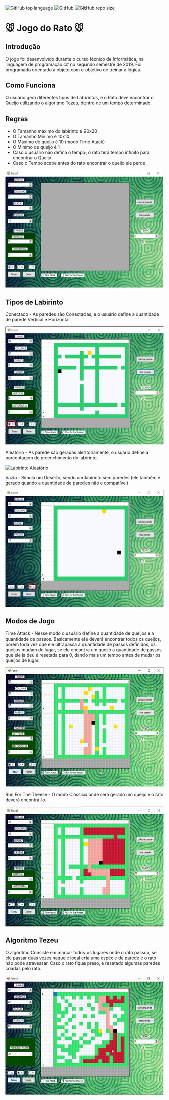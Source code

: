 ![GitHub top language](https://img.shields.io/github/languages/top/Alisson-tech/jogo-do-rato)
![GitHub](https://img.shields.io/github/license/Alisson-tech/jogo-do-rato)
![GitHub repo size](https://img.shields.io/github/repo-size/Alisson-tech/jogo-do-rato)


# :mouse: Jogo do Rato :mouse:

## Introdução 
  O jogo foi desenvolvido durante o curso técnico de Informática, na linguagem  de programação c# no segundo semestre de 2019.
  Foi programado orientado a objeto com o objetivo de treinar a lógica.
  
## Como Funciona
  O usuário gera diferentes tipos de Labirintos, e o Rato deve encontrar o Queijo utilizando o algoritmo Tezeu, dentro de um tempo determinado.

## Regras 
  - O Tamanho máximo do labirinto é 20x20
  - O Tamanho Minímo é 10x10
  - O Máximo de queijo é 10 (modo Time Atack)
  - O Minímo de queijo é 1
  - Caso o usuário não defina o tempo, o rato terá tempo infinito para encontrar o Queijo
  - Caso o Tempo acabe antes do rato encontrar o queijo ele perde
  
  ![Interface](https://github.com/Alisson-tech/jogo-do-rato/blob/master/Imgs/Interface.png)
  
  
## Tipos de Labirinto 
Conectado - As paredes são Conectadas, e o usuário define a quantidade de parede Vertical e Horizontal.

![Labirinto Conectado](https://github.com/Alisson-tech/jogo-do-rato/blob/master/Imgs/Interface-lab%20Conect.png)

Aleatório - As parede são geradas aleatoriamente, o usuário define a porcentagem de preenchimento do labirinto.

![Labirinto Aleatório](https://github.com/Alisson-tech/jogo-do-rato/blob/master/Imgs/Interface-lab%20Aleat%C3%B3rio.png)

Vazio - Simula um Deserto, sendo um labirinto sem paredes (ele também é gerado quando a quantidade de paredes não e compatível)

![Labirinto Vazio](https://github.com/Alisson-tech/jogo-do-rato/blob/master/Imgs/Interface-lab%20vazio.png)

## Modos de Jogo

Time Attack - Nesse modo o usuário define a quantidade de queijos e a quantidade de passos. Basicamente ele deverá encontrar todos os queijos, porém toda vez que ele ultrapassa a quantidade de passos definidos, os queijos mudam de lugar, se ele encontra um queijo a quantidade de passos que ele ja deu é resetada para 0, dando mais um tempo antes de mudar os queijos de lugar.

![Time Atack](https://github.com/Alisson-tech/jogo-do-rato/blob/master/Imgs/Time-atack.gif)

Run For The Theese - O modo Clássico onde será gerado um queijo e o rato deverá encontrá-lo.

![Run For The Theese](https://github.com/Alisson-tech/jogo-do-rato/blob/master/Imgs/Run-For-Theese.gif)

## Algoritmo Tezeu
   O algoritmo Consiste em marcar todos os lugares onde o rato passou, se ele passar duas vezes naquele local cria uma espécie de parede é o rato não pode atravessar. Caso o rato fique preso, é resetado algumas paredes criadas pelo rato.
   
   ![Tezeu](https://github.com/Alisson-tech/jogo-do-rato/blob/master/Imgs/Tezeu.gif)
   
